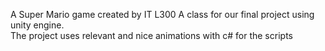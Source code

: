 A Super Mario game created by IT L300 A class for our final project using unity engine.  
The project uses relevant and nice animations with c# for the scripts
